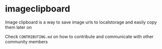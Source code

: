 # imageclipboard

Image clipboard is a way to save image urls to localstorage and easily copy them later on

Check `CONTRIBUTING.md` on how to contribute and communicate with other community members